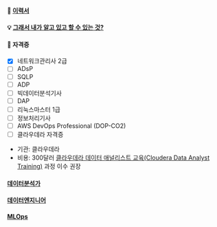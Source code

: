 #### 📃 [이력서](https://jiwontwopunch.notion.site/1123e2a4ccdd476384f7118e8b4c4710?pvs=4)
#### 💡 [그래서 내가 알고 있고 할 수 있는 것?](https://jiwontwopunch.notion.site/177afad64f2c4920aa95e4a4270722f8?pvs=4)
#### 🪪 자격증
- [x]  네트워크관리사 2급
- [ ]  ADsP
- [ ]  SQLP
- [ ]  ADP
- [ ]  빅데이터분석기사
- [ ]  DAP
- [ ]  리눅스마스터 1급
- [ ]  정보처리기사
- [ ]  AWS DevOps Professional (DOP-CO2)
- [ ]  클라우데라 자격증
- 기관: 클라우데라
- 비용: 300달러
[클라우데라 데이터 애널리스트 교육(Cloudera Data Analyst Training)](https://www.cloudera.com/more/training/courses/data-analyst-training.html?course=data-analyst&loc=online) 과정 이수 권장

#### [데이터분석가](https://jiwontwopunch.notion.site/a53e39a51d7e4dc2add40a3f896539fc?pvs=4)
#### [데이터엔지니어](https://jiwontwopunch.notion.site/051a0586bc0e41ff8540aafda127ff33?pvs=4)
#### [MLOps](https://jiwontwopunch.notion.site/MLOps-621103d0afce4908a62722fdf7a9c32e?pvs=4)


